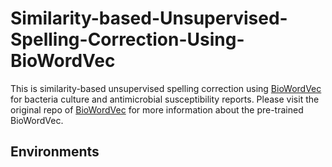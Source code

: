 # Similarity-based-Unsupervised-Spelling-Correction-Using-BioWordVec

This is similarity-based unsupervised spelling correction using [BioWordVec] for bacteria culture and antimicrobial susceptibility reports.
Please visit the original repo of [BioWordVec] for more information about the pre-trained BioWordVec.

## Environments


[BioWordVec]: https://github.com/ncbi-nlp/BioWordVec
